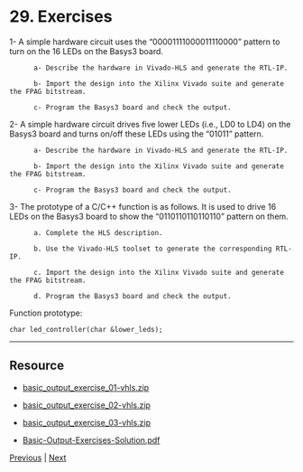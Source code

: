 # 29. Exercises

1- A simple hardware circuit uses the “00001111000011110000” pattern to turn on the 16 LEDs on the Basys3 board.

          a- Describe the hardware in Vivado-HLS and generate the RTL-IP.

          b- Import the design into the Xilinx Vivado suite and generate the FPAG bitstream.

          c- Program the Basys3 board and check the output.


2- A simple hardware circuit drives five lower LEDs (i.e., LD0 to LD4) on the Basys3 board and turns on/off these LEDs using the “01011” pattern.

          a- Describe the hardware in Vivado-HLS and generate the RTL-IP.

          b- Import the design into the Xilinx Vivado suite and generate the FPAG bitstream.

          c- Program the Basys3 board and check the output.


3- The prototype of a C/C++ function is as follows. It is used to drive 16 LEDs on the Basys3 board to show the “0110110110110110” pattern on them.

          a. Complete the HLS description.

          b. Use the Vivado-HLS toolset to generate the corresponding RTL-IP.

          c. Import the design into the Xilinx Vivado suite and generate the FPAG bitstream.

          d. Program the Basys3 board and check the output.



Function prototype:


```
char led_controller(char &lower_leds);
```


---

## Resource

-   [basic_output_exercise_01-vhls.zip](https://rfpga.s3.us-west-1.amazonaws.com/HLS-for-FPGA-Part-1-Combinational-Circuits/resources/basic_output_exercise_01-vhls.zip)

-   [basic_output_exercise_02-vhls.zip](https://rfpga.s3.us-west-1.amazonaws.com/HLS-for-FPGA-Part-1-Combinational-Circuits/resources/basic_output_exercise_02-vhls.zip)

-   [basic_output_exercise_03-vhls.zip](https://rfpga.s3.us-west-1.amazonaws.com/HLS-for-FPGA-Part-1-Combinational-Circuits/resources/basic_output_exercise_03-vhls.zip)

-   [Basic-Output-Exercises-Solution.pdf](https://rfpga.s3.us-west-1.amazonaws.com/HLS-for-FPGA-Part-1-Combinational-Circuits/resources/Basic-Output-Exercises-Solution.pdf)




[Previous](./28_Basis3-Board.md) | [Next]()
